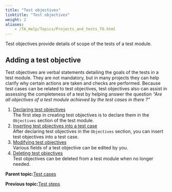 ```yaml
--- 
title: "Test objectives"
linktitle: "Test objectives"
weight: 2
aliases: 
    - /TA_Help/Topics/Projects_and_tests_TO.html
---
```


Test objectives provide details of scope of the tests of a test module.

## Adding a test objective

Test objectives are verbal statements detailing the goals of the tests in a test module. They are not mandatory, but in many projects they can help clarify why certain actions are taken and checks are performed. Because test cases can be related to test objectives, test objectives also can assist in assessing the completeness of a test by helping answer the question *“Are all objectives of a test module achieved by the test cases in there ?”*

1.  [Declaring test objectives](/TA_Help/Topics/Projects_and_tests_TO_declaring.html)  
The first step in creating test objectives is to declare them in the `Objectives` section of the test module.
2.  [Inserting test objectives into a test case](/TA_Help/Topics/Projects_and_tests_TO_inserting.html)  
After declaring test objectives in the `Objectives` section, you can insert test objectives into a test case.
3.  [Modifying test objectives](/TA_Help/Topics/Projects_and_tests_TO_modifying.html)  
Various fields of a test objective can be edited by you.
4.  [Deleting test objectives](/TA_Help/Topics/Projects_and_tests_TO_deleting.html)  
Test objectives can be deleted from a test module when no longer needed.

**Parent topic:**[Test cases](/TA_Help/Topics/Projects_and_tests_TC.html)

**Previous topic:**[Test steps](/TA_Help/Topics/Projects_and_tests_steps.html)


